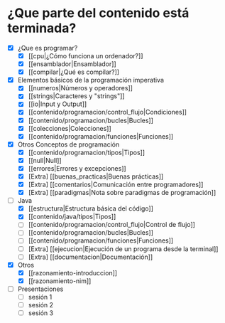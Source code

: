 # ¿Que parte del contenido está terminada?


- [x] ¿Que es programar?
	- [x] [[cpu|¿Cómo funciona un ordenador?]]
	- [x] [[ensamblador|Ensamblador]]
	- [x] [[compilar|¿Qué es compilar?]]
	
- [x] Elementos básicos de la programación imperativa
	- [x] [[numeros|Números y operadores]]
	- [x] [[strings|Caracteres y "strings"]]
	- [x] [[io|Input y Output]]
	- [x] [[contenido/programacion/control_flujo|Condiciones]]
	- [x] [[contenido/programacion/bucles|Bucles]]
	- [x] [[colecciones|Colecciones]]
	- [x] [[contenido/programacion/funciones|Funciones]]

- [x] Otros Conceptos de programación
	- [x] [[contenido/programacion/tipos|Tipos]]
	- [x] [[null|Null]]
	- [x] [[errores|Errores y excepciones]]
	- [x] \[Extra\] [[buenas_practicas|Buenas prácticas]] 
	- [x] \[Extra\] [[comentarios|Comunicación entre programadores]]
	- [x] \[Extra\] [[paradigmas|Nota sobre paradigmas de programación]]

- [ ] Java
	- [x] [[estructura|Estructura básica del código]]
	- [x] [[contenido/java/tipos|Tipos]]
	- [ ] [[contenido/programacion/control_flujo|Control de flujo]]
	- [ ] [[contenido/programacion/bucles|Bucles]]
	- [ ] [[contenido/programacion/funciones|Funciones]]
	- [ ] \[Extra\] [[ejecucion|Ejecución de un programa desde la terminal]]
	- [ ] \[Extra\] [[documentacion|Documentación]]

- [x] Otros
	- [x] [[razonamiento-introduccion]]
	- [x] [[razonamiento-nim]]

- [ ] Presentaciones
	- [ ] sesión 1
	- [ ] sesión 2
	- [ ] sesión 3